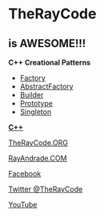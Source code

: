 # TheRayCode
## is AWESOME!!!

**C++ Creational Patterns**

 * [Factory](./Factory/README.md)
 * [AbstractFactory](./AbstractFactory/README.md)
 * [Builder](./Builder/README.md)
 * [Prototype](./Prototype/README.md)
 * [Singleton](./Singleton/README.md)

**[C++](../README.md)** 


[TheRayCode.ORG](https://www.TheRayCode.org)

[RayAndrade.COM](https://www.RayAndrade.com)


[Facebook](https://www.facebook.com/TheRayCode/)

[Twitter @TheRayCode](https://www.twitter.com/TheRayCode/)

[YouTube](https://www.youtube.com/AndradeRay/)

